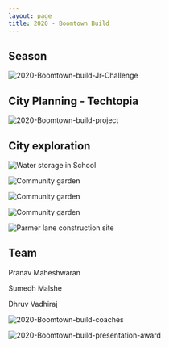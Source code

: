 ```yaml
---
layout: page
title: 2020 - Boomtown Build
---
```


## Season

![2020-Boomtown-build-Jr-Challenge](/public/images/2020-Boomtown-build-Jr-Challenge.png "2020-Boomtown-build-Jr-Challenge")


<!-- <iframe frameborder="0" scrolling="no" marginheight="0" marginwidth="0"width="788.54" height="443" type="text/html" src="https://www.youtube.com/embed/s7ZqUkntyNc?autoplay=0&fs=0&iv_load_policy=3&showinfo=0&rel=0&cc_load_policy=0&start=0&end=0"></iframe> -->

## City Planning - Techtopia
![2020-Boomtown-build-project](/public/images/2020-Boomtown-build-project.jpg "2020-Boomtown-build-project")


## City exploration

![](/public/images/FLL-2020/IMG_9215.jpg "Water storage in School")

![](/public/images/FLL-2020/IMG_9238.jpg "Community garden")

![](/public/images/FLL-2020/IMG_9261.jpg "Community garden")

![](/public/images/FLL-2020/IMG_9266.jpg "Community garden")

![](/public/images/FLL-2020/IMG_9273_1.jpg "Parmer lane construction site")

## Team
Pranav Maheshwaran

Sumedh Malshe

Dhruv Vadhiraj

![2020-Boomtown-build-coaches](/public/images/2020-Boomtown-build-coaches.jpg "2020-Boomtown-build-coaches")

![2020-Boomtown-build-presentation-award](/public/images/2020-Boomtown-build-presentation-award.jpg "2020-Boomtown-build-presentation-award")
